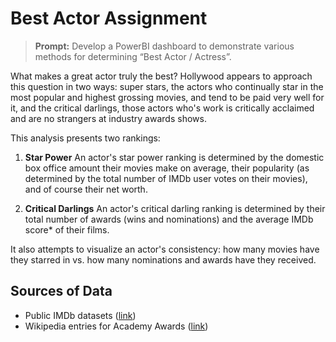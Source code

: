 # Best Actor Assignment

>**Prompt:** Develop a PowerBI dashboard to demonstrate various methods for determining “Best Actor / Actress”.

What makes a great actor truly the best? Hollywood appears to approach this question in two ways: super stars, the actors who continually star in the most popular and highest grossing movies, and tend to be paid very well for it, and the critical darlings, those actors who's work is critically acclaimed and are no strangers at industry awards shows.

This analysis presents two rankings:
1. **Star Power** An actor's star power ranking is determined by the domestic box office amount their movies make on average, their popularity (as determined by the total number of IMDb user votes on their movies), and of course their net worth.

2. **Critical Darlings** An actor's critical darling ranking is determined by their total number of awards (wins and nominations) and the average IMDb score* of their films.

It also attempts to visualize an actor's consistency: how many movies have they starred in vs. how many nominations and awards have they received.

## Sources of Data
- Public IMDb datasets ([link](https://www.imdb.com/interfaces/))
- Wikipedia entries for Academy Awards ([link](https://en.wikipedia.org/wiki/List_of_actors_with_two_or_more_Academy_Award_nominations_in_acting_categories))